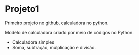 # Projeto1
Primeiro projeto no github, calculadora no python.

Modelo de calculadora criado por meio de códigos no Python.
- Calculadora simples
- Soma, subtração, mulplicação e divisão.
